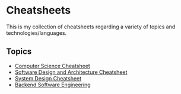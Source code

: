 # Cheatsheets

This is my collection of cheatsheets regarding a variety of topics and technologies/languages.

## Topics

- [Computer Science Cheatsheet](topics/computer-science/cheatsheet.md)
- [Software Design and Architecture Cheatsheet](topics/software-design-and-architecture/cheatsheet.md)
- [System Design Cheatsheet](topics/system-design/cheatsheet.md)
- [Backend Software Engineering](topics/backend-software-engineering/cheatsheet.md)

